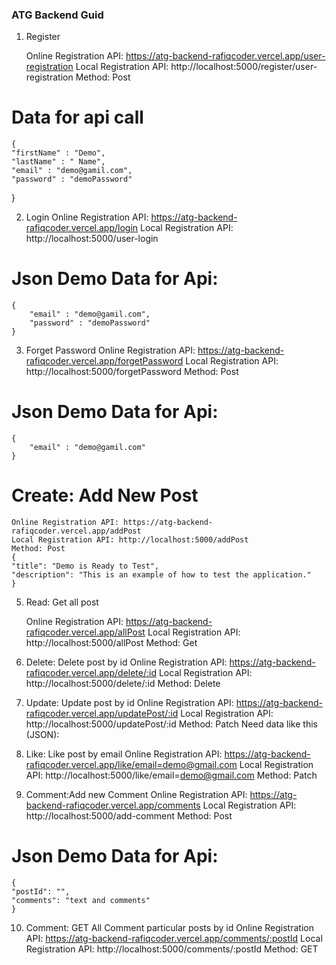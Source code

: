 ### ATG Backend Guid
1. Register

    Online Registration API: https://atg-backend-rafiqcoder.vercel.app/user-registration
    Local Registration API: http://localhost:5000/register/user-registration
    Method: Post
# Data for api call
    {
    "firstName" : "Demo",
    "lastName" : " Name",
    "email" : "demo@gamil.com",
    "password" : "demoPassword"
  }

2. Login
    Online Registration API: https://atg-backend-rafiqcoder.vercel.app/login
    Local Registration API: http://localhost:5000/user-login

 # Json Demo Data for Api:
    {
        "email" : "demo@gamil.com",
        "password" : "demoPassword"
    }
3. Forget Password
    Online Registration API: https://atg-backend-rafiqcoder.vercel.app/forgetPassword
    Local Registration API: http://localhost:5000/forgetPassword
    Method: Post
# Json Demo Data for Api:
    {
        "email" : "demo@gamil.com"
    }   
# Create: Add New Post
    Online Registration API: https://atg-backend-rafiqcoder.vercel.app/addPost
    Local Registration API: http://localhost:5000/addPost
    Method: Post
    {
    "title": "Demo is Ready to Test",
    "description": "This is an example of how to test the application."
    }

5. Read: Get all post

    Online Registration API: https://atg-backend-rafiqcoder.vercel.app/allPost
    Local Registration API: http://localhost:5000/allPost
    Method: Get

6. Delete: Delete post by id
    Online Registration API: https://atg-backend-rafiqcoder.vercel.app/delete/:id
    Local Registration API: http://localhost:5000/delete/:id
    Method: Delete

7. Update: Update post by id
    Online Registration API: https://atg-backend-rafiqcoder.vercel.app/updatePost/:id
    Local Registration API: http://localhost:5000/updatePost/:id
    Method: Patch
    Need data like this (JSON):
    
8. Like: Like post by email
    Online Registration API: https://atg-backend-rafiqcoder.vercel.app/like/email=demo@gmail.com
    Local Registration API: http://localhost:5000/like/email=demo@gmail.com
    Method: Patch

9. Comment:Add new Comment 
    Online Registration API: https://atg-backend-rafiqcoder.vercel.app/comments
    Local Registration API: http://localhost:5000/add-comment
    Method: Post
# Json Demo Data for Api:
    {
    "postId": "",
    "comments": "text and comments"
    }
10. Comment: GET All Comment particular posts by id
    Online Registration API: https://atg-backend-rafiqcoder.vercel.app/comments/:postId
    Local Registration API: http://localhost:5000/comments/:postId
    Method: GET

